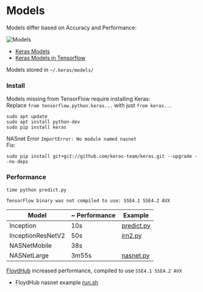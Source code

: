# Models

Models differ based on Accuracy and Performance:

![Models](https://github.com/EN10/KerasInception/raw/master/images/Models.jpg)

* [Keras Models](https://keras.io/applications)   
* [Keras Models in Tensorflow](https://www.tensorflow.org/api_docs/python/tf/keras/applications)

Models stored in `~/.keras/models/`

### Install

Models missing from TensorFlow require installing Keras:   
Replace `from tensorflow.python.keras...` with just `from keras...`

    sudo apt update 
    sudo apt install python-dev 
    sudo pip install keras

NASnet Error `ImportError: No module named nasnet`   
Fix:

    sudo pip install git+git://github.com/keras-team/keras.git --upgrade --no-deps

### Performance

    time python predict.py

`TensorFlow binary was not compiled to use: SSE4.1 SSE4.2 AVX`

| Model | ~ Performance | Example |
| ------------- | ------------- | ------------- |
| Inception  | 10s | [predict.py](https://github.com/EN10/KerasInception/blob/master/predict.py) |
| InceptionResNetV2  | 50s  | [irn2.py](https://github.com/EN10/KerasInception/blob/master/models/irn2.py) |
| NASNetMobile  | 38s  | |
| NASNetLarge  | 3m55s | [nasnet.py](https://github.com/EN10/KerasInception/blob/master/models/nasnet.py) |

[FloydHub](https://github.com/EN10/FloydHub) increased performance, compiled to use `SSE4.1 SSE4.2 AVX`

* FloydHub nasnet example [run.sh](https://github.com/EN10/KerasInception/blob/master/models/run.sh)